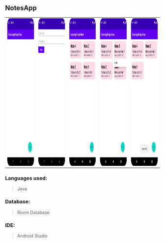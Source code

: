 ## NotesApp
 
 <table border="0">
  <tr>
    <td><img src="Screenshots/starting_view.png" width=270 height=480></td>
    <td><img src="Screenshots/add_new_note.png" width=270 height=480></td>
    <td><img src="Screenshots/list_of_notes.png" width=270 height=480></td>
    <td><img src="Screenshots/deleting_note.png" width=270 height=480></td>
    <td><img src="Screenshots/note_deleted.png" width=270 height=480></td>
  </tr>
 </table>

 ### Languages used:
 > Java

### Database:
> Room Database

### IDE:
> Android Studio

